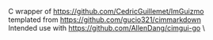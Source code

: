 C wrapper of https://github.com/CedricGuillemet/ImGuizmo \
templated from https://github.com/gucio321/cimmarkdown \
Intended use with https://github.com/AllenDang/cimgui-go \

